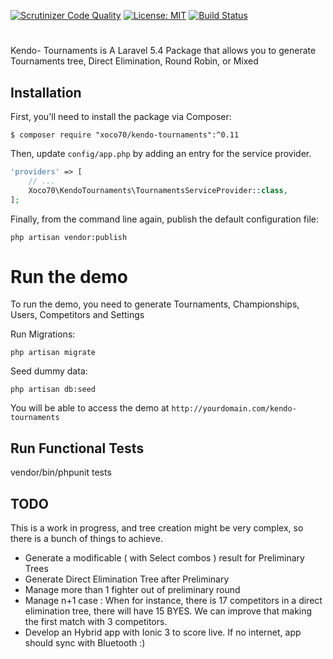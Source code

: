 [![Scrutinizer Code Quality](https://scrutinizer-ci.com/g/xoco70/kendo-tournaments/badges/quality-score.png?b=master)](https://scrutinizer-ci.com/g/xoco70/kendo-tournaments/?branch=master)
[![License: MIT](https://img.shields.io/badge/License-MIT-brightgreen.svg?style=flat-square)](https://opensource.org/licenses/MIT)
[![Build Status](https://scrutinizer-ci.com/g/xoco70/kendo-tournaments/badges/build.png?b=master)](https://scrutinizer-ci.com/g/xoco70/kendo-tournaments/badges/build.png?b=master)

# 

Kendo- Tournaments is A Laravel 5.4 Package that allows you to generate Tournaments tree, Direct Elimination, Round Robin, or Mixed   

## Installation

First, you'll need to install the package via Composer:

```shell
$ composer require "xoco70/kendo-tournaments":^0.11
```

Then, update `config/app.php` by adding an entry for the service provider.

```php
'providers' => [
    // ...
    Xoco70\KendoTournaments\TournamentsServiceProvider::class,
];
```

Finally, from the command line again, publish the default configuration file:

```shell
php artisan vendor:publish
```

# Run the demo

To run the demo, you need to generate Tournaments, Championships, Users, Competitors and Settings

Run Migrations:
```shell
php artisan migrate
```

Seed dummy data:
```shell
php artisan db:seed
```

You will be able to access the demo at `http://yourdomain.com/kendo-tournaments`


## Run Functional Tests

vendor/bin/phpunit tests

## TODO

This is a work in progress, and tree creation might be very complex, so there is a bunch of things to achieve.  

- Generate a modificable ( with Select combos ) result for Preliminary Trees
- Generate Direct Elimination Tree after Preliminary 
- Manage more than 1 fighter out of preliminary round
- Manage n+1 case : When for instance, there is 17 competitors in a direct elimination tree, there will have 15 BYES.
 We can improve that making the first match with 3 competitors.
- Develop an Hybrid app with Ionic 3 to score live. If no internet, app should sync with Bluetooth :)


 
